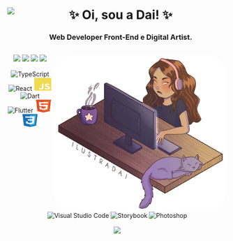 <div align="center">
  <img align="left" height="100" src="https://i.imgur.com/x0gKW39.gif"/>
  <h1>✨ Oi, sou a Dai! ✨</h1>
  <h3>Web Developer Front-End e Digital Artist.</h3>
</div> 

##

 <img align="right" alt="Ilustradai-pic" width="400" style="border-radius:50px;" src="https://raw.githubusercontent.com/daiannecordeiro/daiannecordeiro/main/Gif%20personalizado.gif"/>

<div align="center" style="display: inline_block"> 
 <a href="https://www.instagram.com/ilustra.dai/" target="_blank"><img height="22" src="https://img.shields.io/badge/-Instagram-%23E4405F?style=for-the-badge&logo=instagram&logoColor=white" target="_blank"></a>
 <a href = "mailto:daianne.nc@gmail.com"><img height="22" src="https://img.shields.io/badge/-Gmail-%23333?style=for-the-badge&logo=gmail&logoColor=white" target="_blank"></a>
 <a href="https://www.linkedin.com/in/daiannecordeiro/" target="_blank"><img height="22" src="https://img.shields.io/badge/-LinkedIn-%230077B5?style=for-the-badge&logo=linkedin&logoColor=white" target="_blank"></a> 
 <a href="https://www.behance.net/ilustradai" target="_blank" ><img height="22" src="https://i.imgur.com/jn6Q1E4.jpg" target="_blank"></a> 
</div>

  <div align="center" style="display: inline_block"><br>
    <img alt="TypeScript" height="30" width="30" src="https://cdn.jsdelivr.net/gh/devicons/devicon/icons/typescript/typescript-original.svg" />         
    <img alt="React" height="30" width="30" src="https://cdn.jsdelivr.net/gh/devicons/devicon/icons/react/react-original.svg" />
    <img alt="JavaScript" height="30" width="40" src="https://raw.githubusercontent.com/devicons/devicon/master/icons/javascript/javascript-plain.svg" />
    <img height="30" alt="Dart" src="https://cdn.jsdelivr.net/gh/devicons/devicon/icons/dart/dart-original.svg" />
    <img height="30" alt="Flutter" src="https://cdn.jsdelivr.net/gh/devicons/devicon/icons/flutter/flutter-original.svg" />
    <img alt="HTML" height="30" width="40" src="https://raw.githubusercontent.com/devicons/devicon/master/icons/html5/html5-original.svg" />
    <img alt="CSS" height="30" width="40" src="https://raw.githubusercontent.com/devicons/devicon/master/icons/css3/css3-original.svg" />
    <img alt="Visual Studio Code" height="33" width="33" src="https://cdn.icon-icons.com/icons2/2107/PNG/512/file_type_vscode_icon_130084.png"/>  
    <img height="30" alt="Storybook" src="https://cdn.jsdelivr.net/gh/devicons/devicon/icons/storybook/storybook-original.svg" />    
    <img alt="Photoshop" height="30" width="40" src="https://cdn.jsdelivr.net/gh/devicons/devicon/icons/photoshop/photoshop-plain.svg" />
  </div>

<div align="center">
  <br>
  <img height="130em" src="https://github-readme-stats.vercel.app/api/top-langs/?username=daiannecordeiro&layout=compact&langs_count=7&theme=radical"/>
 <a href="https://github.com/daiannecordeiro"/>
 </div>
